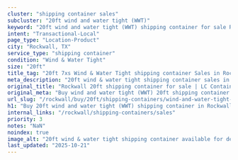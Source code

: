 ```yaml
---
cluster: "shipping container sales"
subcluster: "20ft wind and water tight (WWT)"
keyword: "20ft wind and water tight (WWT) shipping container for sale Rockwall, TX"
intent: "Transactional-Local"
page_type: "Location-Product"
city: "Rockwall, TX"
service_type: "shipping container"
condition: "Wind & Water Tight"
size: "20ft"
title_tag: "20ft 7xs Wind & Water Tight shipping container Sales in Rockwall | LC Container"
meta_description: "20ft wind & water tight shipping container sales in Rockwall. Fast delivery, competitive pricing. Serving shipping containers area. Quote ID: CSZ. Call (214) 524-4168 for your free quote today."
original_title: "Rockwall 20ft shipping container for sale | LC Container"
original_meta: "Buy wind and water tight (WWT) 20ft shipping container sale with local delivery in Rockwall, TX. LC Container — local Since 2003. Request a fast quote today."
url_slug: "/rockwall/buy/20ft/shipping-containers/wind-and-water-tight-wwt"
h1: "Buy 20ft wind and water tight (WWT) shipping container in Rockwall"
internal_links: "/rockwall/shipping-containers/sales"
priority: 3
notes: "NaN"
noindex: true
image_alt: "20ft wind & water tight shipping container available for delivery in Rockwall"
last_updated: "2025-10-21"
---
```


<!-- TODO: Add unique city/inventory copy, images, and internal links here. -->
